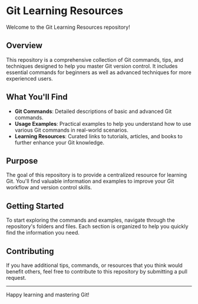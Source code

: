 # Git Learning Resources

Welcome to the Git Learning Resources repository!

## Overview

This repository is a comprehensive collection of Git commands, tips, and techniques designed to help you master Git version control. It includes essential commands for beginners as well as advanced techniques for more experienced users.

## What You'll Find

- **Git Commands**: Detailed descriptions of basic and advanced Git commands.
- **Usage Examples**: Practical examples to help you understand how to use various Git commands in real-world scenarios.
- **Learning Resources**: Curated links to tutorials, articles, and books to further enhance your Git knowledge.

## Purpose

The goal of this repository is to provide a centralized resource for learning Git. You'll find valuable information and examples to improve your Git workflow and version control skills.

## Getting Started

To start exploring the commands and examples, navigate through the repository's folders and files. Each section is organized to help you quickly find the information you need.

## Contributing

If you have additional tips, commands, or resources that you think would benefit others, feel free to contribute to this repository by submitting a pull request.

---

Happy learning and mastering Git!
